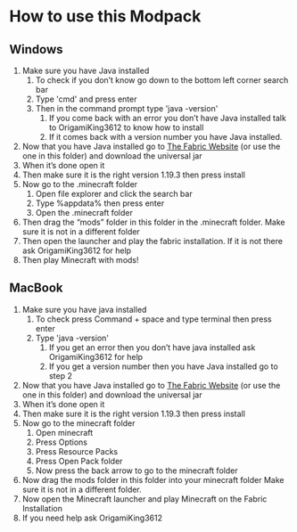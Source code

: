 # **How to use this Modpack**
## **Windows**
1. Make sure you have Java installed
   1. To check if you don’t know go down to the bottom left corner search bar
   2. Type 'cmd' and press enter
   3. Then in the command prompt type 'java -version'
      1. If you come back with an error you don’t have Java installed talk to OrigamiKing3612 to know how to install
      2. If it comes back with a version number you have Java installed.
2. Now that you have Java installed go to [The Fabric Website](https://fabricmc.net/use/installer/) (or use the one in this folder) and download the universal jar
3. When it’s done open it
4. Then make sure it is the right version 1.19.3 then press install 
5. Now go to the .minecraft folder
   1. Open file explorer and click the search bar
   2. Type %appdata% then press enter 
   3. Open the .minecraft folder
6. Then drag the “mods” folder in this folder in the .minecraft folder. Make sure it is not in a different folder
7. Then open the launcher and play the fabric installation. If it is not there ask OrigamiKing3612 for help
8. Then play Minecraft with mods!

## **MacBook**
1. Make sure you have java installed
   1. To check press Command + space and type terminal then press enter
   2. Type 'java -version' 
      1. If you get an error then you don’t have java installed ask OrigamiKing3612 for help
      2. If you get a version number then you have Java installed go to step 2
2. Now that you have Java installed go to [The Fabric Website](https://fabricmc.net/use/installer/) (or use the one in this folder) and download the universal jar
3. When it’s done open it
4. Then make sure it is the right version 1.19.3 then press install 
5. Now go to the minecraft folder
   1. Open minecraft 
   2. Press Options 
   3. Press Resource Packs
   4. Press Open Pack folder
   5. Now press the back arrow to go to the minecraft folder
6. Now drag the mods folder in this folder into your minecraft folder Make sure it is not in a different folder. 
7. Now open the Minecraft launcher and play Minecraft on the Fabric Installation
8. If you need help ask OrigamiKing3612
